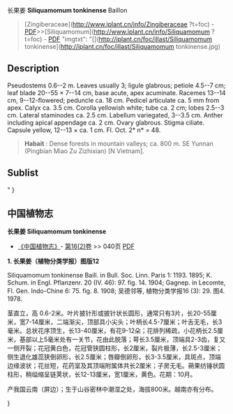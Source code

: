 长果姜 **Siliquamomum tonkinense** Baillon

> [Zingiberaceae](http://www.iplant.cn/info/Zingiberaceae ?t=foc) - [PDF](http://iplant.cn/foc/pdf/Zingiberaceae.pdf)>>[Siliquamomum](http://www.iplant.cn/info/Siliquamomum ?t=foc) - [PDF](http://www.iplant.cn/foc/pdf/Siliquamomum.pdf)
  "imgtxt": "[](http://iplant.cn/foc/illast/Siliquamomum tonkinense](http://iplant.cn/foc/illast/Siliquamomum tonkinense.jpg)

## Description

Pseudostems 0.6--2 m. Leaves usually 3; ligule glabrous; petiole 4.5--7 cm; leaf blade 20--55 × 7--14 cm, base acute, apex acuminate. Racemes 13--14 cm, 9--12-flowered; peduncle ca. 18 cm. Pedicel articulate ca. 5 mm from apex. Calyx ca. 3.5 cm. Corolla yellowish white; tube ca. 2 cm; lobes 2.5--3 cm. Lateral staminodes ca. 2.5 cm. Labellum variegated, 3--3.5 cm. Anther including apical appendage ca. 2 cm. Ovary glabrous. Stigma ciliate. Capsule yellow, 12--13 × ca. 1 cm. Fl. Oct. 2* n* = 48.

> **Habait** : 
> Dense forests in mountain valleys; ca. 800 m. SE Yunnan (Pingbian Miao Zu Zizhixian) [N Vietnam].

## Sublist
"
}
## 中国植物志

**长果姜 Siliquamomum tonkinense**

* [《中国植物志》](http://www.iplant.cn/frps)- [第16(2)卷](http://www.iplant.cn/frps/vol/16(2)) >> 040页 [PDF](http://www.iplant.cn/frps/pdf/16(2)/040.pdf)

**1. 长果姜（植物分类学报）图版12**

Siliquamomum tonkinense Baill. in Bull. Soc. Linn. Paris 1: 1193. 1895; K. Schum. in Engl. Pflanzenr. 20 (IV. 46): 97. fig. 14. 1904; Gagnep. in Lecomte, Fl. Gen. Indo-Chine 6: 75. fig. 8. 1908; 吴德邻等, 植物分类学报16 (3): 29. 图4. 1978.

茎直立，高 0.6-2米。叶片披针形或披针状长圆形，通常只有3片，长20-55厘米，宽7-14厘米，二端渐尖，顶部具小尖头；叶柄长4.5-7厘米；叶舌无毛，长3毫米。总状花序顶生，长13-40厘米，有花9-12朵；花排列稀疏，小花柄长2.5厘米，基部以上5毫米处有一关节，花由此脱落；萼长3.5厘米，顶端具2-3齿，复又一侧开裂；花冠黄白色，花冠管狭圆柱形，长2厘米，裂片极薄，长2.5-3厘米；侧生退化雄蕊狭倒卵形，长2.5厘米；唇瓣倒卵形，长3-3.5厘米，具斑点，顶端边缘波状；花丝短，花药室及其顶端附属体共长2厘米；子房无毛。蒴果纺锤状圆柱形，稍缢缩呈链荚状，长12-13厘米，宽1厘米，黄色。花期：10月。

产我国云南（屏边）；生于山谷密林中潮湿之处，海拔800米。越南亦有分布。

}